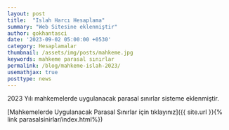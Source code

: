 ```yaml
---
layout: post
title:  "Islah Harcı Hesaplama"
summary: "Web Sitesine eklenmiştir"
author: gokhantasci
date: '2023-09-02 05:00:00 +0530'
category: Hesaplamalar
thumbnail: /assets/img/posts/mahkeme.jpg
keywords: mahkeme parasal sınırlar
permalink: /blog/mahkeme-islah-2023/
usemathjax: true
posttype: news
---
```


2023 Yılı mahkemelerde uygulanacak parasal sınırlar sisteme eklenmiştir. 


[Mahkemelerde Uygulanacak Parasal Sınırlar için tıklayınız]({{ site.url }}{% link parasalsinirlar/index.html%})